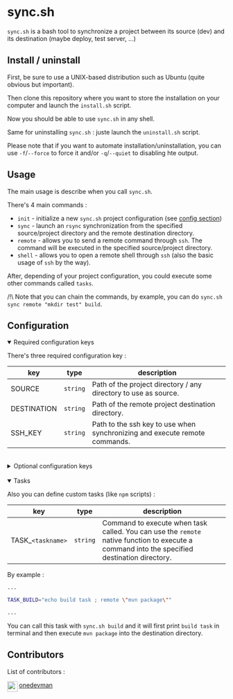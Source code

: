 # sync.sh

`sync.sh` is a bash tool to synchronize a project between its source (dev) and its destination (maybe deploy, test server, ...)

## Install / uninstall

First, be sure to use a UNIX-based distribution such as Ubuntu (quite obvious but important).

Then clone this repository where you want to store the installation on your computer and launch the `install.sh` script.

Now you should be able to use `sync.sh` in any shell.

Same for uninstalling `sync.sh` : juste launch the `uninstall.sh` script.

Please note that if you want to automate installation/uninstallation, you can use `-f`/`--force` to force it and/or `-q`/`--quiet` to disabling hte output.

## Usage

The main usage is describe when you call `sync.sh`.

There's 4 main commands :
 - `init` -  initialize a new `sync.sh` project configuration (see [config section](#configuration))
 - `sync` - launch an `rsync` synchronization from the specified source/project directory and the remote destination directory.
 - `remote` - allows you to send a remote command through `ssh`. The command will be executed in the specified source/project directory.
 - `shell` - allows you to open a remote shell through `ssh` (also the basic usage of `ssh` by the way).

 After, depending of your project configuration, you could execute some other commands called `tasks`.

/!\ Note that you can chain the commands, by example, you can do `sync.sh sync remote "mkdir test" build`.

## Configuration

<details open>
    <summary>Required configuration keys</summary>

There's three required configuration key :

| key         | type     | description                                                                |
| ----------- | -------- | -------------------------------------------------------------------------- |
| SOURCE      | `string` | Path of the project directory / any directory to use as source.            |
| DESTINATION | `string` | Path of the remote project destination directory.                          |
| SSH_KEY     | `string` | Path to the ssh key to use when synchronizing and execute remote commands. |

</details>

<br>

<details>
    <summary>Optional configuration keys</summary>

There's two optional configuration key :

| key        | type     | description                                 |
| ---------- | -------- | ------------------------------------------- |
| RSYNC_ARGS | `string` | Some additionnal `rsync` command arguments. |
| SSH_ARGS   | `string` | Some additionnal `ssh` command arguments.   |

</details>

<br>

<details open>
    <summary>Tasks</summary>

Also you can define custom tasks (like `npm` scripts) :

| key             | type     | description |
| --------------- | -------- | ----------- |
| TASK_`<taskname>` | `string` | Command to execute when task called. You can use the `remote` native function to execute a command into the specified destination directory. |

By example :
```bash
...

TASK_BUILD="echo build task ; remote \"mvn package\""

...
```
You can call this task with `sync.sh build` and it will first print `build task` in terminal and then execute `mvn package` into the destination directory.

</details>

## Contributors

List of contributors :

<div style="float:left;margin:0 10px 10px 0">
    <img align="left" src="https://contrib.rocks/image?repo=one-dev-man/4th" width="24px">
    <a href="https://github.com/one-dev-man/">
        onedevman
    </a>
</div>
